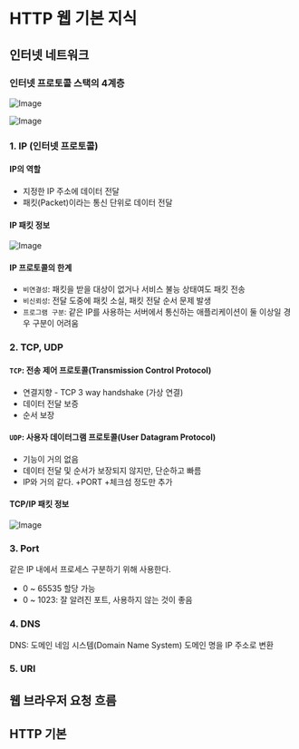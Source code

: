 # HTTP 웹 기본 지식

## 인터넷 네트워크
### 인터넷 프로토콜 스택의 4계층

![Image](https://github.com/user-attachments/assets/32c41a2c-27a2-41be-964d-c9e21a8ef160)

![Image](https://github.com/user-attachments/assets/2bf9970a-f13f-4325-83e3-36bf65bb517a)

### 1. IP (인터넷 프로토콜)
#### IP의 역할
- 지정한 IP 주소에 데이터 전달
- 패킷(Packet)이라는 통신 단위로 데이터 전달

#### IP 패킷 정보
![Image](https://github.com/user-attachments/assets/fcdb4b9e-f1a5-4cac-9c3c-9b6705d5f15e)

#### IP 프로토콜의 한계
- `비연결성`: 패킷을 받을 대상이 없거나 서비스 불능 상태여도 패킷 전송
- `비신뢰성`: 전달 도중에 패킷 소실, 패킷 전달 순서 문제 발생
- `프로그램 구분`: 같은 IP를 사용하는 서버에서 통신하는 애플리케이션이 둘 이상일 경우 구분이 어려움


### 2. TCP, UDP
#### `TCP`: 전송 제어 프로토콜(Transmission Control Protocol)
- 연결지향 - TCP 3 way handshake (가상 연결)
- 데이터 전달 보증
- 순서 보장

#### `UDP`: 사용자 데이터그램 프로토콜(User Datagram Protocol)
- 기능이 거의 없음
- 데이터 전달 및 순서가 보장되지 않지만, 단순하고 빠름
- IP와 거의 같다. +PORT +체크섬 정도만 추가

#### TCP/IP 패킷 정보
![Image](https://github.com/user-attachments/assets/b7d139fc-64bf-4492-9252-cdd88e1f9ee8)

### 3. Port
같은 IP 내에서 프로세스 구분하기 위해 사용한다.
- 0 ~ 65535 할당 가능
- 0 ~ 1023: 잘 알려진 포트, 사용하지 않는 것이 좋음

### 4. DNS
DNS: 도메인 네임 시스템(Domain Name System)
도메인 명을 IP 주소로 변환

### 5. URI

## 웹 브라우저 요청 흐름

## HTTP 기본